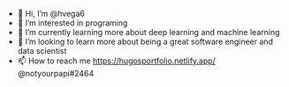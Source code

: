 - 👋 Hi, I’m @hvega6
- 👀 I’m interested in programing
- 🌱 I’m currently learning more about deep learning and machine learning
- 💞️ I’m looking to learn more about being a great software engineer and data scientist
- 📫 How to reach me https://hugosportfolio.netlify.app/ @notyourpapi#2464

<!---
hvega6/hvega6 is a ✨ special ✨ repository because its `README.md` (this file) appears on your GitHub profile.
You can click the Preview link to take a look at your changes.
--->
